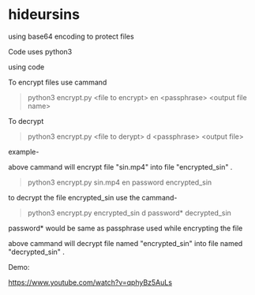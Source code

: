 # hideursins
using base64 encoding to protect files

Code uses python3

using code

To encrypt files use cammand

> python3 encrypt.py \<file to encrypt\> en \<passphrase> \<output file name>

To decrypt

> python3 encrypt.py \<file to derypt\> d \<passphrase\> \<output file\>

example-

above cammand will encrypt file "sin.mp4"  into file "encrypted_sin" .


> python3 encrypt.py sin.mp4 en password encrypted_sin


to decrypt the file encrypted_sin  use the cammand-

> python3 encrypt.py encrypted_sin d password* decrypted_sin

password* would be same as  passphrase used while encrypting the file

above cammand will decrypt file named "encrypted_sin"  into file named "decrypted_sin" .

Demo:

https://www.youtube.com/watch?v=qphyBz5AuLs
